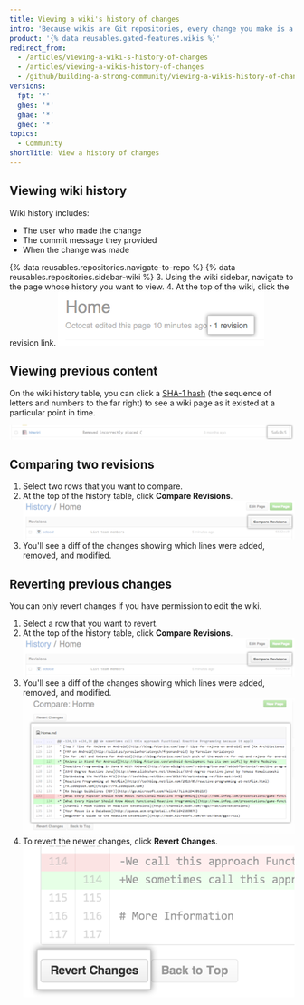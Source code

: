 ```yaml
---
title: Viewing a wiki's history of changes
intro: 'Because wikis are Git repositories, every change you make is a commit that you can view.'
product: '{% data reusables.gated-features.wikis %}'
redirect_from:
  - /articles/viewing-a-wiki-s-history-of-changes
  - /articles/viewing-a-wikis-history-of-changes
  - /github/building-a-strong-community/viewing-a-wikis-history-of-changes
versions:
  fpt: '*'
  ghes: '*'
  ghae: '*'
  ghec: '*'
topics:
  - Community
shortTitle: View a history of changes
---
```


## Viewing wiki history

Wiki history includes:
- The user who made the change
- The commit message they provided
- When the change was made

{% data reusables.repositories.navigate-to-repo %}
{% data reusables.repositories.sidebar-wiki %}
3. Using the wiki sidebar, navigate to the page whose history you want to view.
4. At the top of the wiki, click the revision link.
   ![Wiki revision link](/assets/images/help/wiki/wiki_revision_link.png)

## Viewing previous content

On the wiki history table, you can click a [SHA-1 hash](http://en.wikipedia.org/wiki/SHA-1)
(the sequence of letters and numbers to the far right) to see a wiki page as it
existed at a particular point in time.

![Wiki SHA number](/assets/images/help/wiki/wiki_sha_number.png)

## Comparing two revisions

1. Select two rows that you want to compare.
2. At the top of the history table, click **Compare Revisions**.
   ![Wiki compare revisions button](/assets/images/help/wiki/wiki_compare_revisions.png)
3. You'll see a diff of the changes showing which lines were added, removed, and
modified.

## Reverting previous changes

You can only revert changes if you have permission to edit the wiki.

1. Select a row that you want to revert.
2. At the top of the history table, click **Compare Revisions**.
   ![Wiki compare revisions button](/assets/images/help/wiki/wiki_compare_revisions.png)
3. You'll see a diff of the changes showing which lines were added, removed, and modified.
   ![Wiki revision diff](/assets/images/help/wiki/wiki_revision_diff.png)
4. To revert the newer changes, click **Revert Changes**.
   ![Wiki revert changes button](/assets/images/help/wiki/wiki_revert_changes.png)

